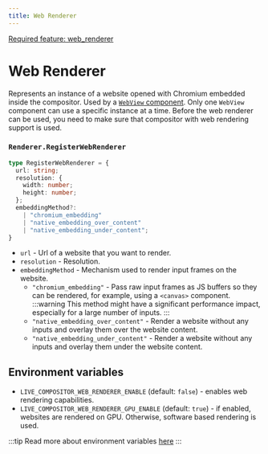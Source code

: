 ```yaml
---
title: Web Renderer
---
```


[<span class="badge badge--info">Required feature: web_renderer</span>](../../deployment/overview.md#web-renderer-support)

# Web Renderer

Represents an instance of a website opened with Chromium embedded inside the compositor. Used by a [`WebView` component](../components/WebView). Only one `WebView` component can use a specific instance at a time.
Before the web renderer can be used, you need to make sure that compositor with web rendering support is used.

### `Renderer.RegisterWebRenderer`

```typescript
type RegisterWebRenderer = {
  url: string;
  resolution: {
    width: number;
    height: number;
  };
  embeddingMethod?: 
    | "chromium_embedding"
    | "native_embedding_over_content"
    | "native_embedding_under_content";
}
```

- `url` - Url of a website that you want to render.
- `resolution` - Resolution.
- `embeddingMethod` - Mechanism used to render input frames on the website.
  - `"chromium_embedding"` - Pass raw input frames as JS buffers so they can be rendered, for example, using a `<canvas>` component.
    :::warning
    This method might have a significant performance impact, especially for a large number of inputs.
    :::
  - `"native_embedding_over_content"` - Render a website without any inputs and overlay them over the website content.
  - `"native_embedding_under_content"` - Render a website without any inputs and overlay them under the website content.

## Environment variables

- `LIVE_COMPOSITOR_WEB_RENDERER_ENABLE` (default: `false`) - enables web rendering capabilities.
- `LIVE_COMPOSITOR_WEB_RENDERER_GPU_ENABLE` (default: `true`) - if enabled, websites are rendered on GPU. Otherwise, software based rendering is used.

:::tip
Read more about environment variables [here](../../deployment/configuration.md#environment-variables)
:::
